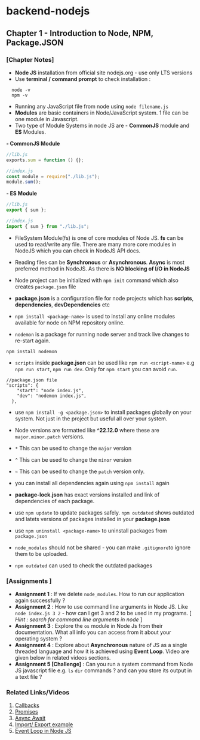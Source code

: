 # backend-nodejs

## Chapter 1 - Introduction to Node, NPM, Package.JSON

### [Chapter Notes]

- **Node JS** installation from official site nodejs.org - use only LTS versions
- Use **terminal / command prompt** to check installation :

```
  node -v
  npm -v
```

- Running any JavaScript file from node using `node filename.js`
- **Modules** are basic containers in Node/JavaScript system. 1 file can be one module in Javascript.
- Two type of Module Systems in node JS are - **CommonJS** module and **ES** Modules.

**- CommonJS Module**

```javascript
//lib.js
exports.sum = function () {};

//index.js
const module = require("./lib.js");
module.sum();
```

**- ES Module**

```javascript
//lib.js
export { sum };

//index.js
import { sum } from "./lib.js";
```

- FileSystem Module(fs) is one of core modules of Node JS. **fs** can be used to read/write any file. There are many more core modules in NodeJS which you can check in NodeJS API docs.
- Reading files can be **Synchronous** or **Asynchronous**. **Async** is most preferred method in NodeJS. As there is **NO blocking of I/O in NodeJS**

- Node project can be initialized with `npm init` command which also creates `package.json` file
- **package.json** is a configuration file for node projects which has **scripts**, **dependencies**, **devDependencies** etc
- `npm install <package-name>` is used to install any online modules available for node on NPM repository online.
- `nodemon` is a package for running node server and track live changes to re-start again.

```
npm install nodemon
```

- `scripts` inside **package.json** can be used like `npm run <script-name>` e.g `npm run start`, `npm run dev`. Only for `npm start` you can avoid `run`.

```
//package.json file
"scripts": {
    "start": "node index.js",
    "dev": "nodemon index.js",
  },
```

- use `npm install -g <package.json>` to install packages globally on your system. Not just in the project but useful all over your system.

- Node versions are formatted like **^22.12.0** where these are `major.minor.patch` versions.

- `*` This can be used to change the `major` version
- `^` This can be used to change the `minor` version
- `~` This can be used to change the `patch` version only.

- you can install all dependencies again using `npm install` again
- **package-lock.json** has exact versions installed and link of dependencies of each package.
- use `npm update` to update packages safely. `npm outdated` shows outdated and latets versions of packages installed in your **package.json**
- use `npm uninstall <package-name>` to uninstall packages from `package.json`
- `node_modules` should not be shared - you can make `.gitignore`to ignore them to be uploaded.
- `npm outdated` can used to check the outdated packages

### [Assignments ]

- **Assignment 1** : If we delete `node_modules`. How to run our application again successfully ?
- **Assignment 2** : How to use command line arguments in Node JS. Like `node index.js 3 2` - how can I get 3 and 2 to be used in my programs. [ *Hint : search for command line arguments in node* ]
- **Assignment 3** : Explore the `os` module in Node Js from their documentation. What all info you can access from it about your operating system ?
- **Assignment 4** : Explore about **Asynchronous** nature of JS as a single threaded language and how it is achieved using **Event Loop**. Video are given below in related videos sections.
- **Assignment 5 [Challenge]** : Can you run a system command from Node JS javascript file e.g. `ls` `dir` commands ? and can you store its output in a text file ?

### Related Links/Videos

1. [Callbacks](https://youtu.be/rx-y7U4x4wc)
2. [Promises](https://youtu.be/aA4-VNZK2s0)
3. [Async Await](https://youtu.be/rdy8ZV0LXV0)
4. [Import/ Export example](https://youtu.be/7P5JUMc1cI4)
5. [Event Loop in Node JS](https://youtu.be/W-HQC_YUGBY)
